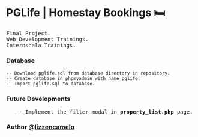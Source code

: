 # PGLife | Homestay Bookings 🛏️

<samp> Final Project.  
Web Development Trainings.  
Internshala Trainings. </samp>

### Database
    -- Download pglife.sql from database directory in repository.
    -- Create database in phpmyadmin with name pglife.
    -- Import pglife.sql to database.

### Future Developments
<samp> 
&nbsp;&nbsp;&nbsp;-- Implement the filter modal in <b>property_list.php</b> page. 
</samp>

### Author @[lizzencamelo](https://github.com/lizzencamelo/)
